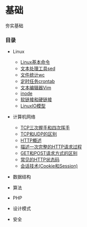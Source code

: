 # 基础
夯实基础

### 目录

- Linux
  - [Linux基本命令](Linux/Linux基本命令.md)
  - [文本处理工具sed](Linux/文本处理工具sed.md)
  - [文件统计wc](Linux/文件统计wc.md)
  - [定时任务crontab](Linux/定时任务crontab.md)
  - [文本编辑器Vim](Linux/文本编辑器Vim.md)
  - [inode](Linux/inode.md)
  - [软链接和硬链接](Linux/软链接和硬链接.md)  
  - [LinuxIO模型](Linux/LinuxIO模型.md)  

- 计算机网络
  - [TCP三次握手和四次挥手](计算机网络/TCP三次握手和四次挥手.md)
  - [TCP和UDP的区别](TCP和UDP的区别.md)
  - [HTTP概述](计算机网络/HTTP概述.md)
  - [描述一次完整的HTTP请求过程](描述一次完整的HTTP请求过程.md)
  - [GET和POST请求方式的区别](GET和POST请求方式的区别.md)
  - [常见的HTTP状态码](常见的HTTP状态码.md)
  - [会话技术(Cookie和Session)](会话技术(Cookie和Session).md)
  
- 数据结构

- 算法

- PHP

- 设计模式

- 安全